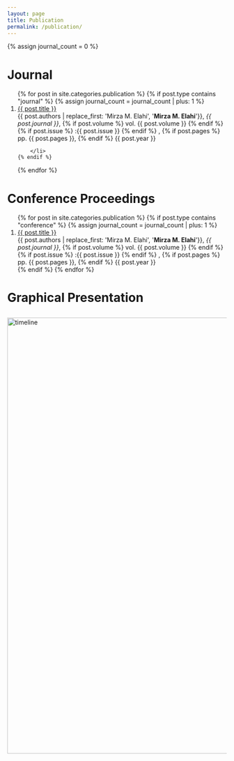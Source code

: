 ```yaml
---
layout: page
title: Publication
permalink: /publication/
---
```

{% assign journal_count = 0 %}
<h1>Journal</h1>
<div >
<ol class="number-listing">
{% for post in site.categories.publication %}
    {% if post.type contains "journal" %}
        {% assign journal_count = journal_count | plus: 1 %}
        <li>
        <a href="{{ post.fulltext }}">{{ post.title }}</a>
        <br>{{ post.authors | replace_first: 'Mirza M. Elahi', '<b>Mirza M. Elahi</b>'}}, <i>{{ post.journal }}</i>,
        {% if post.volume %}
        vol. {{ post.volume }}
        {% endif %}
        {% if post.issue %}
        :{{ post.issue }}
        {% endif %}
        ,
        {% if post.pages %}
        pp. {{ post.pages }},
        {% endif %}
        {{ post.year }}

        </li>
    {% endif %}
{% endfor %}
</ol>
</div>
<h1>Conference Proceedings</h1>

<div>
<ol class="number-listing">
{% for post in site.categories.publication %}
{% if post.type contains "conference" %}
{% assign journal_count = journal_count | plus: 1 %}
<li>
<a href="{{ post.fulltext }}">{{ post.title }}</a>
<br>{{ post.authors | replace_first: 'Mirza M. Elahi', '<b>Mirza M. Elahi</b>'}}, <i>{{ post.journal }}</i>,
{% if post.volume %}
vol. {{ post.volume }}
{% endif %}
{% if post.issue %}
:{{ post.issue }}
{% endif %}
,
{% if post.pages %}
pp. {{ post.pages }},
{% endif %}
{{ post.year }}
</li>
{% endif %}
{% endfor %}
</ol>
</div>

<h1>Graphical Presentation </h1>
<div>
<img class="Picture" src="{{ site.baseurl }}/images/scholarPlot.png" alt="timeline" width="1000" style="padding: 10px 0 0 0;">
</div>
